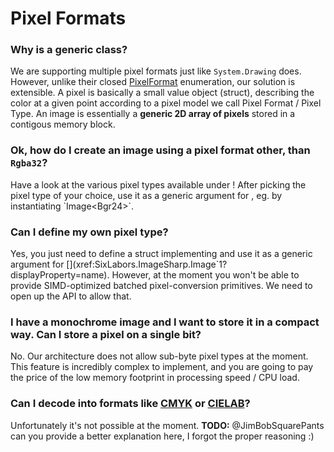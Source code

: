 # Pixel Formats

### Why is [](xref:SixLabors.ImageSharp.Image`1?displayProperty=name) a generic class?

We are supporting multiple pixel formats just like `System.Drawing` does. However, unlike their closed [PixelFormat](https://docs.microsoft.com/en-us/dotnet/api/system.drawing.imaging.pixelformat) enumeration, our solution is extensible.
A pixel is basically a small value object (struct), describing the color at a given point according to a pixel model we call Pixel Format / Pixel Type. An image is essentially a **generic 2D array of pixels** stored in a contigous memory block.

### Ok, how do I create an image using a pixel format other, than `Rgba32`?

Have a look at the various pixel types available under [](xref:SixLabors.ImageSharp.PixelFormats#structs)! After picking the pixel type of your choice, use it as a generic argument for [](xref:SixLabors.ImageSharp.Image`1?displayProperty=name), eg. by instantiating `Image<Bgr24>`.

### Can I define my own pixel type?

Yes, you just need to define a struct implementing [](xref:SixLabors.ImageSharp.PixelFormats.IPixel`1) and use it as a generic argument for [](xref:SixLabors.ImageSharp.Image`1?displayProperty=name).
However, at the moment you won't be able to provide SIMD-optimized batched pixel-conversion primitives. We need to open up the [](xref:SixLabors.ImageSharp.PixelFormats.PixelOperations`1) API to allow that.

### I have a monochrome image and I want to store it in a compact way. Can I store a pixel on a single bit?

No. Our architecture does not allow sub-byte pixel types at the moment. This feature is incredibly complex to implement, and you are going to pay the price of the low memory footprint in processing speed / CPU load.

### Can I decode into formats like [CMYK](https://en.wikipedia.org/wiki/CMYK_color_model) or [CIELAB](https://en.wikipedia.org/wiki/Lab_color_space)?

Unfortunately it's not possible at the moment. **TODO:** @JimBobSquarePants can you provide a better explanation here, I forgot the proper reasoning :)